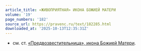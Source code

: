 ```yaml
---
article_title: «ЖИВОПРИЯТНАЯ» ИКОНА БОЖИЕЙ МАТЕРИ
volume: '19'
page_numbers: '182'
source_url: https://pravenc.ru/text/182285.html
downloaded_at: '2025-10-13T12:35:31Z'
---
```


- см. ст. [«Предвозвестительница», икона Божией Матери](<https://pravenc.ru/text/ Предвозвестительница   икона Божией Матери.html>).
